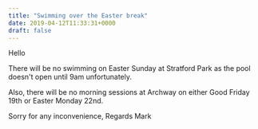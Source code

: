 ```yaml
---
title: "Swimming over the Easter break"
date: 2019-04-12T11:33:31+0000
draft: false
---
```

Hello 

There will be no swimming on Easter Sunday at Stratford Park as the pool doesn't open until 9am unfortunately.

Also, there will be no morning sessions at Archway on either Good Friday 19th or Easter Monday 22nd. 

Sorry for any inconvenience, Regards Mark   



